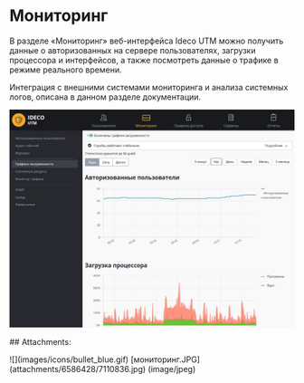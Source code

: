 # Мониторинг

В разделе «Мониторинг» веб-интерфейса Ideco UTM можно получить данные о авторизованных на сервере пользователях, загрузки процессора и интерфейсов, а также посмотреть данные о трафике в режиме реального времени.

Интеграция с внешними системами мониторинга и анализа системных логов, описана в данном разделе документации.

![](../.gitbook/assets/7110836.jpg)

 \#\# Attachments:

 !\[\]\(images/icons/bullet\_blue.gif\) \[мониторинг.JPG\]\(attachments/6586428/7110836.jpg\) \(image/jpeg\)


